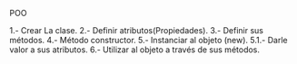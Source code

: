 POO

1.- Crear La clase.
2.- Definir atributos(Propiedades).
3.- Definir sus métodos.
4.- Método constructor.
5.- Instanciar al objeto (new).
5.1.- Darle valor a sus atributos.
6.- Utilizar al objeto a través de sus métodos.